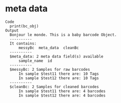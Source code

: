 # meta data

    Code
      print(bc_obj)
    Output
      Bonjour le monde. This is a baby barcode Object.
      ----------
      It contains: 
          messyBc  meta_data  cleanBc
      ----------
      $meta_data: 2 meta data field(s) available
          sample_name  id
      ----------
      $messyBc: 2 Samples for raw barcodes
          In sample $test11 there are: 10 Tags
          In sample $test12 there are: 10 Tags
      ----------
      $cleanBc: 2 Samples for cleaned barcodes
          In sample $test11 there are: 4 barcodes
          In sample $test12 there are: 4 barcodes 

